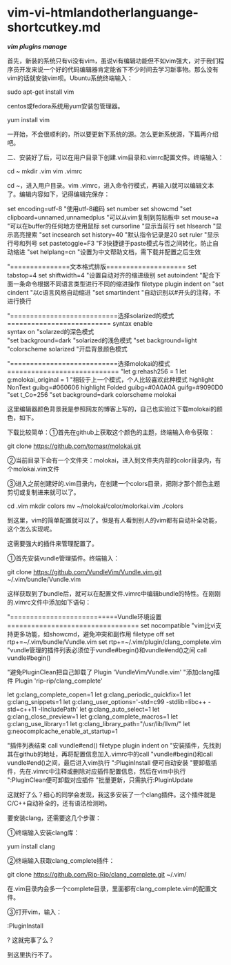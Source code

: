 # vim-vi-htmlandotherlanguange-shortcutkey.md

***vim plugins manage***

首先，新装的系统只有vi没有vim，虽说vi有编辑功能但不如vim强大，对于我们程序员开发来说一个好的代码编辑器肯定能省下不少时间去学习新事物。那么没有vim的话就安装vim呗。Ubuntu系统终端输入：

sudo apt-get install vim   

centos或fedora系统用yum安装包管理器。

yum install vim

一开始，不会很顺利的，所以要更新下系统的源。怎么更新系统源，下篇再介绍吧。

二、安装好了后，可以在用户目录下创建.vim目录和.vimrc配置文件。终端输入：

cd ~
mkdir .vim
vim .vimrc

cd ~，进入用户目录。vim .vimrc，进入命令行模式，再输入i就可以编辑文本了。编辑内容如下，记得编辑完保存：

set encoding=utf-8	"使用utf-8编码
set number
set showcmd
"set clipboard=unnamed,unnamedplus	"可以从vim复制到剪贴板中
set mouse=a		"可以在buffer的任何地方使用鼠标
set cursorline		"显示当前行
set hlsearch		"显示高亮搜索
"set incsearch
set history=40		"默认指令记录是20
set ruler		"显示行号和列号
set pastetoggle=F3	"F3快捷键于paste模式与否之间转化，防止自动缩进
"set helplang=cn	"设置为中文帮助文档，需下载并配置之后生效

"===============文本格式排版====================
set tabstop=4
set shiftwidth=4	"设置自动对齐的缩进级别
set autoindent		"配合下面一条命令根据不同语言类型进行不同的缩进操作
filetype plugin indent on
"set cindent		"以c语言风格自动缩进
"set smartindent	"自动识别以#开头的注释，不进行换行


"===========================选择solarized的模式========================== 
syntax enable  
syntax on 
"solarzed的深色模式  
"set background=dark 
"solarized的浅色模式 
"set background=light 
"colorscheme solarized        "开启背景颜色模式 
 
"===========================选择molokai的模式============================ 
"let g:rehash256 = 1 
let g:molokai_original = 1    "相较于上一个模式，个人比较喜欢此种模式 
highlight NonText guibg=#060606 
highlight Folded  guibg=#0A0A0A guifg=#9090D0 
"set t_Co=256 
"set background=dark 
colorscheme  molokai

这里编辑器颜色背景我是参照网友的博客上写的，自己也实验过下载molokai的颜色，如下。

下载比较简单：①首先在github上获取这个颜色的主题，终端输入命令获取：

git clone https://github.com/tomasr/molokai.git

②当前目录下会有一个文件夹：molokai，进入到文件夹内部的color目录内，有个molokai.vim文件

③进入之前创建好的.vim目录内，在创建一个colors目录，把刚才那个颜色主题剪切或复制进来就可以了。

cd .vim
mkdir colors
mv ~/molokai/color/molorkai.vim ./colors

到这里，vim的简单配置就可以了。但是有人看到别人的vim都有自动补全功能，这个怎么实现呢。

这需要强大的插件来管理配置了。

①首先安装vundle管理插件。终端输入：

git clone https://github.com/VundleVim/Vundle.vim.git ~/.vim/bundle/Vundle.vim

这样获取到了bundle后，就可以在配置文件.vimrc中编辑bundle的特性。在刚刚的.vimrc文件中添加如下语句：

"===========================Vundle环境设置=================================
set nocompatible	"vim比vi支持更多功能，如showcmd，避免冲突和副作用
filetype off
set rtp+=~/.vim/bundle/Vundle.vim
set rtp+=~/.vim/plugin/clang_complete.vim
"vundle管理的插件列表必须位于vundle#begin()和vundle#end()之间
call vundle#begin()

"避免PluginClean把自己卸载了
Plugin 'VundleVim/Vundle.vim'
"添加clang插件
Plugin 'rip-rip/clang_complete'

let g:clang_complete_copen=1
let g:clang_periodic_quickfix=1
let g:clang_snippets=1
let g:clang_user_options='-std=c99 -stdlib=libc++ -std=c++11 -IIncludePath'
let g:clang_auto_select=1
let g:clang_close_preview=1
let g:clang_complete_macros=1
let g:clang_use_library=1
let g:clang_library_path="/usr/lib/llvm/"
let g:neocomplcache_enable_at_startup=1

"插件列表结束
call vundle#end()
filetype plugin indent on
"安装插件，先找到其在github的地址，再将配置信息加入.vimrc中的call
"vundle#begin()和call vundle#end()之间，最后进入vim执行
":PluginInstall 便可自动安装
"要卸载插件，先在.vimrc中注释或删除对应插件配置信息，然后在vim中执行
":PluginClean便可卸载对应插件
"批量更新，只需执行:PluginUpdate

这就好了么？细心的同学会发现，我这多安装了一个clang插件。这个插件就是C/C++自动补全的，还有语法检测哟。

要安装clang，还需要这几个步骤：

①终端输入安装clang库：

yum install clang

②终端输入获取clang_complete插件：

git clone https://github.com/Rip-Rip/clang_complete.git ~/.vim/

在.vim目录内会多一个complete目录，里面都有clang_complete.vim的配置文件。

③打开vim，输入：

:PluginInstall 

? 这就完事了么？

到这里执行不了。


